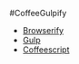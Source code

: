 #CoffeeGulpify

* [Browserify](http://browserify.org)
* [Gulp](http://gulpjs.com/)
* [Coffeescript](http://coffeescript.org/)

